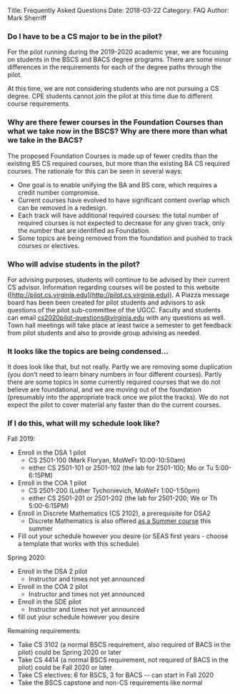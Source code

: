 Title: Frequently Asked Questions
Date: 2018-03-22
Category: FAQ
Author: Mark Sherriff

### Do I have to be a CS major to be in the pilot?

For the pilot running during the 2019-2020 academic year, we are focusing on students in the BSCS and BACS degree programs.  There are some minor differences in the requirements for each of the degree paths through the pilot.

At this time, we are not considering students who are not pursuing a CS degree.  CPE students cannot join the pilot at this time due to different course requirements.

### Why are there fewer courses in the Foundation Courses than what we take now in the BSCS?  Why are there more than what we take in the BACS?

The proposed Foundation Courses is made up of fewer credits than the existing BS CS required courses, but more than the existing BA CS required courses.  The rationale for this can be seen in several ways:

* One goal is to enable unifying the BA and BS core, which requires a credit number compromise.
* Current courses have evolved to have significant content overlap which can be removed in a redesign.
* Each track will have additional required courses: the total number of required courses is not expected to decrease for any given track, only the number that are identified as Foundation.
* Some topics are being removed from the foundation and pushed to track courses or electives.

### Who will advise students in the pilot?

For advising purposes, students will continue to be advised by their current CS advisor.  Information regarding courses will be posted to this website ([http://pilot.cs.virginia.edu](http://pilot.cs.virginia.edu)).  A Piazza message board has been been created for pilot students and advisors to ask questions of the pilot sub-committee of the UGCC.  Faculty and students can email [cs2020pilot-questions@virginia.edu](mailto:cs2020pilot-questions@virginia.edu) with any questions as well.  Town hall meetings will take place at least twice a semester to get feedback from pilot students and also to provide group advising as needed.  

<!-- ### If I miss the deadline and decide I want to join the pilot later, can I still apply?

<!--
Yes!  We will look at the initial batch first, but will be looking at applications throughout the summer to fill any remaining slots.  


There were in practice two deadlines.

The first deadline was an application deadline, and missing it merely reduced your chances of being accepted if we got to many applicants. 

The second deadline is the add deadline for the first semester of the pilot courses. Because the pilot is a set of courses to be taken as a block and do not individually map to specific non-pilot courses, there is no ability to add the pilot part-way through. -->

### It looks like the topics are being condensed...

It does look like that, but not really. Partly we are removing some duplication (you don't need to learn binary numbers in four different courses). Partly there are some topics in some currently required courses that we do not believe are foundational, and we are moving out of the foundation (presumably into the appropriate track once we pilot the tracks). We do not expect the pilot to cover material any faster than do the current courses.

### If I do this, what will my schedule look like?

Fall 2019:

- Enroll in the DSA 1 pilot
    - CS 2501-100 (Mark Floryan, MoWeFr 10:00-10:50am)
    - either CS 2501-101 or 2501-102 (the lab for 2501-100; Mo or Tu 5:00-6:15PM)
- Enroll in the COA 1 pilot
    - CS 2501-200 (Luther Tychonievich, MoWeFr 1:00-1:50pm)
    - either CS 2501-201 or 2501-202 (the lab for 2501-200; We or Th 5:00-6:15PM)
- Enroll in Discrete Mathematics (CS 2102), a prerequisite for DSA2
    - Discrete Mathematics is also offered [as a Summer course](http://summer.virginia.edu/discrete-mathematics) this summer
- Fill out your schedule however you desire (or SEAS first years - choose a template that works with this schedule)

Spring 2020:

- Enroll in the DSA 2 pilot
    - Instructor and times not yet announced
- Enroll in the COA 2 pilot
    - Instructor and times not yet announced
- Enroll in the SDE pilot
    - Instructor and times not yet announced
- fill out your schedule however you desire

Remaining requirements:

- Take CS 3102 (a normal BSCS requirement, also required of BACS in the pilot) could be Spring 2020 or later
- Take CS 4414 (a normal BSCS requirement, not required of BACS in the pilot) could be Fall 2020 or later
- Take CS electives: 6 for BSCS, 3 for BACS -- can start in Fall 2020
- Take the BSCS capstone and non-CS requirements like normal
